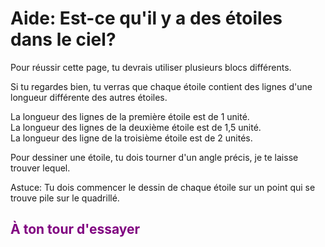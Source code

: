 # Aide: Est-ce qu'il y a des étoiles dans le ciel?

Pour réussir cette page, tu devrais utiliser plusieurs blocs différents.<br>

Si tu regardes bien, tu verras que chaque étoile contient des lignes d'une longueur différente des autres étoiles.<br>

La longueur des lignes de la première étoile est de 1 unité.<br>
La longueur des lignes de la deuxième étoile est de 1,5 unité.<br>
La longueur des ligne de la troisième étoile est de 2 unités.<br>

Pour dessiner une étoile, tu dois tourner d'un angle précis, je te laisse trouver lequel. <br>

Astuce: Tu dois commencer le dessin de chaque étoile sur un point qui se trouve pile sur le quadrillé. <br>

## <span style="color: #800080">À ton tour d'essayer</span>

[boucle]: img/architecture_boucle.png
